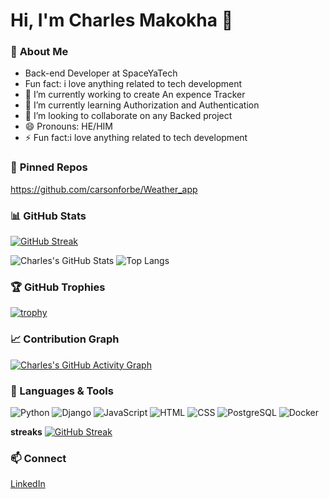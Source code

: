 # Hi, I'm Charles Makokha 👋  

### 🔭 **About Me**  
- Back-end Developer at SpaceYaTech  
- Fun fact: i love anything related to tech development
- 🔭 I’m currently working to create An expence Tracker
- 🌱 I’m currently learning Authorization and Authentication
- 👯 I’m looking to collaborate on any Backed project
- 😄 Pronouns: HE/HIM
- ⚡ Fun fact:i love anything related to tech development


### 🌟 **Pinned Repos**  
https://github.com/carsonforbe/Weather_app  

### 📊 **GitHub Stats**  
[![GitHub Streak](https://streak-stats.demolab.com/?user=carsonforbe)](https://git.io/streak-stats)


![Charles's GitHub Stats](https://github-readme-stats.vercel.app/api?username=carsonforbe&show_icons=true&theme=radical)
![Top Langs](https://github-readme-stats.vercel.app/api/top-langs/?username=carsonforbe&layout=compact&theme=radical)
### 🏆 GitHub Trophies

[![trophy](https://github-profile-trophy.vercel.app/?username=carsonforbe&theme=dracula&margin-w=15&margin-h=15)](https://github.com/ryo-ma/github-profile-trophy)


### 📈 Contribution Graph

[![Charles's GitHub Activity Graph](https://github-readme-activity-graph.vercel.app/graph?username=carsonforbe&theme=radical)](https://github.com/Ashutosh00710/github-readme-activity-graph)


### 🧰 Languages & Tools

![Python](https://img.shields.io/badge/Python-3776AB?style=flat&logo=python&logoColor=white)
![Django](https://img.shields.io/badge/Django-092E20?style=flat&logo=django&logoColor=white)
![JavaScript](https://img.shields.io/badge/JavaScript-F7DF1E?style=flat&logo=javascript&logoColor=black)
![HTML](https://img.shields.io/badge/HTML5-E34F26?style=flat&logo=html5&logoColor=white)
![CSS](https://img.shields.io/badge/CSS3-1572B6?style=flat&logo=css3&logoColor=white)
![PostgreSQL](https://img.shields.io/badge/PostgreSQL-336791?style=flat&logo=postgresql&logoColor=white)
![Docker](https://img.shields.io/badge/Docker-2496ED?style=flat&logo=docker&logoColor=white)




**streaks**
[![GitHub Streak](https://github-readme-streak-stats.herokuapp.com?user=carsonforbe&theme=dracula&hide_border=false)](https://git.io/streak-stats)

### 📫 **Connect**  
[LinkedIn](https://linkedin.com/in/charles-makokha)
